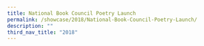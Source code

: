 ```yaml
---
title: National Book Council Poetry Launch
permalink: /showcase/2018/National-Book-Council-Poetry-Launch/
description: ""
third_nav_title: "2018"
---
```

